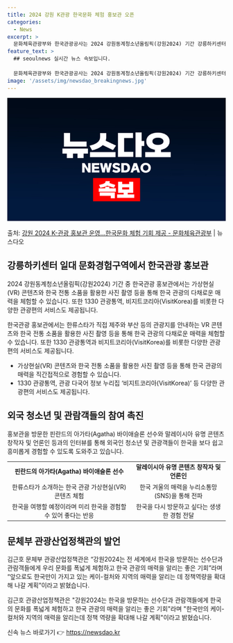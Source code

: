 ```yaml
---
title: 2024 강원 K관광 한국문화 체험 홍보관 오픈
categories:
  - News
excerpt: >
  문화체육관광부와 한국관광공사는 2024 강원동계청소년올림픽(강원2024) 기간 강릉하키센터 일대 문화체험구역…
feature_text: >
  ## seoulnews 실시간 뉴스 속보입니다.

  문화체육관광부와 한국관광공사는 2024 강원동계청소년올림픽(강원2024) 기간 강릉하키센터 일대 문화체험구역…
image: '/assets/img/newsdao_breakingnews.jpg'
---
```


![뉴스다오 속보](/assets/img/newsdao_breakingnews.jpg)

<p>출처: <a href="https://newsdao.kr/3075" rel="dofollow">강원 2024 K-관광 홍보관 운영…한국문화 체험 기회 제공 - 문화체육관광부</a> | 뉴스다오</p>

<h2 data-ke-size="size26">강릉하키센터 일대 문화경험구역에서 한국관광 홍보관</h2>
<p data-ke-size="size16">2024 강원동계청소년올림픽(강원2024) 기간 중 한국관광 홍보관에서는 가상현실(VR) 콘텐츠와 한국 전통 소품을 활용한 사진 촬영 등을 통해 한국 관광의 다채로운 매력을 체험할 수 있습니다. 또한 1330 관광통역, 비지트코리아(VisitKorea)를 비롯한 다양한 관광편의 서비스도 제공됩니다.</p>

<p data-ke-size="size16">한국관광 홍보관에서는 한류스타가 직접 제주와 부산 등의 관광지를 안내하는 VR 콘텐츠와 한국 전통 소품을 활용한 사진 촬영 등을 통해 한국 관광의 다채로운 매력을 체험할 수 있습니다. 또한 1330 관광통역과 비지트코리아(VisitKorea)를 비롯한 다양한 관광편의 서비스도 제공됩니다.</p>

<ul>
    <li>가상현실(VR) 콘텐츠와 한국 전통 소품을 활용한 사진 촬영 등을 통해 한국 관광의 매력을 직간접적으로 경험할 수 있습니다.</li>
    <li>1330 관광통역, 관광 다국어 정보 누리집 ‘비지트코리아(VisitKorea)’ 등 다양한 관광편의 서비스도 제공됩니다.</li>
</ul>

<h2 data-ke-size="size26">외국 청소년 및 관람객들의 참여 촉진</h2>
<p data-ke-size="size16">홍보관을 방문한 핀란드의 아가타(Agatha) 바이애슬론 선수와 말레이시아 유명 콘텐츠 창작자 및 언론인 등과의 인터뷰를 통해 외국인 청소년 및 관광객들이 한국을 보다 쉽고 흥미롭게 경험할 수 있도록 도와주고 있습니다.</p>

<table>
    <tr>
        <td style="text-align: center; height: 17px;"><b>핀란드의 아가타(Agatha) 바이애슬론 선수</b></td>
        <td style="text-align: center; height: 17px;"><b>말레이시아 유명 콘텐츠 창작자 및 언론인</b></td>
    </tr>
    <tr>
        <td style="text-align: center; height: 17px;">한류스타가 소개하는 한국 관광 가상현실(VR) 콘텐츠 체험</td>
        <td style="text-align: center; height: 17px;">한국 겨울의 매력을 누리소통망(SNS)을 통해 전파</td>
    </tr>
    <tr>
        <td style="text-align: center; height: 17px;">한국을 여행할 예정이라며 미리 한국을 경험할 수 있어 좋다는 반응</td>
        <td style="text-align: center; height: 17px;">한국을 다시 방문하고 싶다는 생생한 경험 전달</td>
    </tr>
</table>

<h2 data-ke-size="size26">문체부 관광산업정책관의 발언</h2>
<p data-ke-size="size16">김근호 문체부 관광산업정책관은 “강원2024는 전 세계에서 한국을 방문하는 선수단과 관람객들에게 우리 문화를 폭넓게 체험하고 한국 관광의 매력을 알리는 좋은 기회”라며 “앞으로도 한국만이 가지고 있는 케이-컬처와 지역의 매력을 알리는 데 정책역량을 확대해 나갈 계획”이라고 밝혔습니다.</p>

<p data-ke-size="size16">김근호 관광산업정책관은 "강원2024는 한국을 방문하는 선수단과 관람객들에게 한국의 문화를 폭넓게 체험하고 한국 관광의 매력을 알리는 좋은 기회"라며 "한국만의 케이-컬처와 지역의 매력을 알리는데 정책 역량을 확대해 나갈 계획"이라고 밝혔습니다.</p> 

신속 뉴스 바로가기 👉 <a href="https://newsdao.kr" rel="dofollow">https://newsdao.kr</a>


